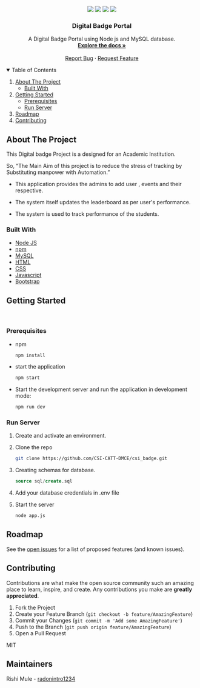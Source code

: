 

<p align="center">
   <img src="https://img.shields.io/github/forks/CSI-CATT-DMCE/csi_badge" />
  <img src="https://img.shields.io/github/stars/CSI-CATT-DMCE/csi_badge" />
  <img src="https://img.shields.io/github/issues/CSI-CATT-DMCE/csi_badge" />
  <img src="https://img.shields.io/github/license/CSI-CATT-DMCE/csi_badge" />
</p>

<!-- PROJECT LOGO -->


  <h3 align="center">Digital Badge Portal</h3>

  <p align="center">
    A Digital Badge Portal using Node js  and MySQL database.
    <br />
    <a href="https://github.com/radonintro1234/Digital-Badge-Portal"><strong>Explore the docs »</strong></a>
    <br />
    <br />
    <a href="https://github.com/radonintro1234/Digital-Badge-Portal/issues">Report Bug</a>
    ·
    <a href="https://github.com/radonintro1234//pulls">Request Feature</a>
  </p>
</p>

<!-- TABLE OF CONTENTS -->
<details open="open">
  <summary>Table of Contents</summary>
  <ol>
    <li>
      <a href="#about-the-project">About The Project</a>
      <ul>
        <li><a href="#built-with">Built With</a></li>
      </ul>
    </li>
    <li>
      <a href="#getting-started">Getting Started</a>
      <ul>
        <li><a href="#prerequisites">Prerequisites</a></li>
        <li><a href="#run-server">Run Server</a></li>
      </ul>
    </li>
    <li><a href="#roadmap">Roadmap</a></li>
    <li><a href="#contributing">Contributing</a></li>

  

  </ol>
</details>

<!-- ABOUT THE PROJECT -->

## About The Project

<!-- [![Product Name Screen Shot][product-screenshot]](https://example.com) -->

This Digital badge Project is a  designed for an Academic Institution. 

So, “The Main Aim of this project is to reduce the stress of tracking by Substituting manpower with Automation.”

- This application provides the admins to add user , events and their respective.

- The system itself updates the leaderboard as per user's performance.

- The system is used to track performance of the students.


### Built With

- [Node JS](https://nodejs.org/en/docs/)
- [npm](https://www.npmjs.com/)
- [MySQL](https://www.mysql.com/)
- [HTML](https://developer.mozilla.org/en-US/docs/Web/HTML)
- [CSS](https://developer.mozilla.org/en-US/docs/Web/CSS)
- [Javascript](https://www.javascript.com/)
- [Bootstrap](https://getbootstrap.com/docs/4.6/getting-started/introduction/)

<!-- GETTING STARTED -->

## Getting Started

<br>

### Prerequisites

- npm
  ```sh
  npm install 
  ```
- start the application
   ```sh
   npm start 
   ```
- Start the development server and run the application in development mode:
  ```sh
  npm run dev
  ```
### Run Server

1. Create and activate an environment.
2. Clone the repo
   ```sh
   git clone https://github.com/CSI-CATT-DMCE/csi_badge.git
   ```
3. Creating schemas for database.
   ```sql
   source sql/create.sql 
   ```
4. Add your database credentials in .env file
   	
5. Start the server
   ```sh
   node app.js
   ```


<!-- ## Screenshots

- Login Page
![login-page-screenshot]
<br>

- Home Page
![home-page-screenshot]
<br>

- Add Item Page
![add-item-page-screenshot]
<br>

- Item Details Page
![item-details-page-screenshot]
<br>

- History Page
![history-page-screenshot]
<br>

- System Information Page
![system-information-page-screenshot] -->


<!-- ROADMAP -->

## Roadmap

See the [open issues](https://github.com/CSI-CATT-DMCE/csi_badge/issues) for a list of proposed features (and known issues).

<!-- CONTRIBUTING -->

## Contributing

Contributions are what make the open source community such an amazing place to learn, inspire, and create. Any contributions you make are **greatly appreciated**.

1. Fork the Project
2. Create your Feature Branch (`git checkout -b feature/AmazingFeature`)
3. Commit your Changes (`git commit -m 'Add some AmazingFeature'`)
4. Push to the Branch (`git push origin feature/AmazingFeature`)
5. Open a Pull Request

<!-- LICENSE -->
MIT

<!-- CONTACT -->
## Maintainers

Rishi Mule - [radonintro1234](https://github.com/radonintro1234)

<!-- ACKNOWLEDGEMENTS -->

<!-- MARKDOWN LINKS & IMAGES -->
<!-- https://www.markdownguide.org/basic-syntax/#reference-style-links -->

[contributors-shield]: https://img.shields.io/github/contributors/othneildrew/Best-README-Template.svg?style=for-the-badge

[forks-shield]: https://img.shields.io/github/forks/CSI-CATT-DMCE/csi_badge

[stars-shield]: https://img.shields.io/github/stars/CSI-CATT-DMCE/csi_badge

[issues-shield]: https://img.shields.io/github/issues/CSI-CATT-DMCE/csi_badge

[license-shield]: https://img.shields.io/github/license/radonintro1234/Stock-Management-System

[product-screenshot]: Screenshots/Home_page.png

[login-page-screenshot]: Screenshots/Login_page.png
[home-page-screenshot]: Screenshots/Home_page.png
[add-item-page-screenshot]: Screenshots/Add_item_page.png
[item-details-page-screenshot]: Screenshots/Item_details_page.png
[history-page-screenshot]: Screenshots/History_page.png
[system-information-page-screenshot]: Screenshots/System_information_Block.png
